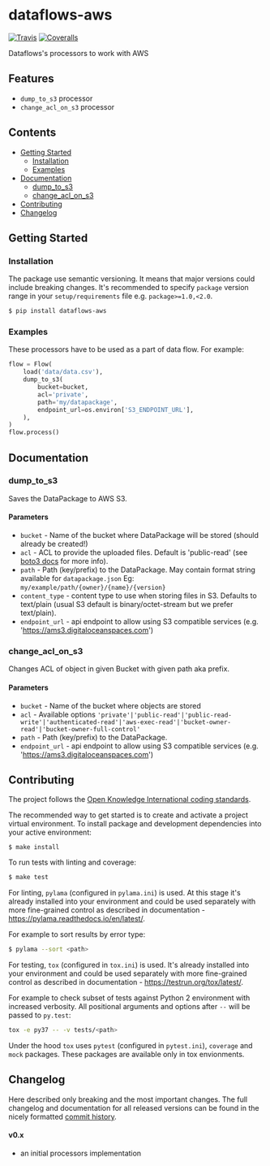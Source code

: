 # dataflows-aws

[![Travis](https://travis-ci.org/frictionlessdata/dataflows-aws.svg?branch=master)](https://travis-ci.org/frictionlessdata/dataflows-aws)
[![Coveralls](http://img.shields.io/coveralls/frictionlessdata/dataflows-aws.svg?branch=master)](https://coveralls.io/r/frictionlessdata/dataflows-aws?branch=master)

Dataflows's processors to work with AWS

## Features

- `dump_to_s3` processor
- `change_acl_on_s3` processor

## Contents

<!--TOC-->

  - [Getting Started](#getting-started)
    - [Installation](#installation)
    - [Examples](#examples)
  - [Documentation](#documentation)
    - [dump_to_s3](#dump_to_s3)
    - [change_acl_on_s3](#change_acl_on_s3)
  - [Contributing](#contributing)
  - [Changelog](#changelog)

<!--TOC-->

## Getting Started

### Installation

The package use semantic versioning. It means that major versions  could include breaking changes. It's recommended to specify `package` version range in your `setup/requirements` file e.g. `package>=1.0,<2.0`.

```bash
$ pip install dataflows-aws
```

### Examples

These processors have to be used as a part of data flow. For example:

```python
flow = Flow(
    load('data/data.csv'),
    dump_to_s3(
        bucket=bucket,
        acl='private',
        path='my/datapackage',
        endpoint_url=os.environ['S3_ENDPOINT_URL'],
    ),
)
flow.process()
```

## Documentation

### dump_to_s3

Saves the DataPackage to AWS S3.

#### Parameters

- `bucket` - Name of the bucket where DataPackage will be stored (should already be created!)
- `acl` - ACL to provide the uploaded files. Default is 'public-read' (see [boto3 docs](http://boto3.readthedocs.io/en/latest/reference/services/s3.html#S3.Client.put_object) for more info).
- `path` - Path (key/prefix) to the DataPackage. May contain format string available for `datapackage.json` Eg: `my/example/path/{owner}/{name}/{version}`
- `content_type` - content type to use when storing files in S3. Defaults to text/plain (usual S3 default is binary/octet-stream but we prefer text/plain).
- `endpoint_url` - api endpoint to allow using S3 compatible services (e.g. 'https://ams3.digitaloceanspaces.com')

### change_acl_on_s3

Changes ACL of object in given Bucket with given path aka prefix.

#### Parameters

- `bucket` - Name of the bucket where objects are stored
- `acl` - Available options `'private'|'public-read'|'public-read-write'|'authenticated-read'|'aws-exec-read'|'bucket-owner-read'|'bucket-owner-full-control'`
- `path` - Path (key/prefix) to the DataPackage.
- `endpoint_url` - api endpoint to allow using S3 compatible services (e.g. 'https://ams3.digitaloceanspaces.com')

## Contributing

The project follows the [Open Knowledge International coding standards](https://github.com/okfn/coding-standards).

The recommended way to get started is to create and activate a project virtual environment.
To install package and development dependencies into your active environment:

```
$ make install
```

To run tests with linting and coverage:

```bash
$ make test
```

For linting, `pylama` (configured in `pylama.ini`) is used. At this stage it's already
installed into your environment and could be used separately with more fine-grained control
as described in documentation - https://pylama.readthedocs.io/en/latest/.

For example to sort results by error type:

```bash
$ pylama --sort <path>
```

For testing, `tox` (configured in `tox.ini`) is used.
It's already installed into your environment and could be used separately with more fine-grained control as described in documentation - https://testrun.org/tox/latest/.

For example to check subset of tests against Python 2 environment with increased verbosity.
All positional arguments and options after `--` will be passed to `py.test`:

```bash
tox -e py37 -- -v tests/<path>
```

Under the hood `tox` uses `pytest` (configured in `pytest.ini`), `coverage`
and `mock` packages. These packages are available only in tox envionments.

## Changelog

Here described only breaking and the most important changes. The full changelog and documentation for all released versions can be found in the nicely formatted [commit history](https://github.com/frictionlessdata/dataflows-aws/commits/master).

#### v0.x

- an initial processors implementation
